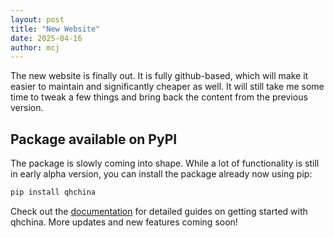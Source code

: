```yaml
---
layout: post
title: "New Website"
date: 2025-04-16
author: mcj
---
```


The new website is finally out. It is fully github-based, which will make it easier to maintain and significantly cheaper as well. It will still take me some time to tweak a few things and bring back the content from the previous version.

## Package available on PyPI 

The package is slowly coming into shape. While a lot of functionality is still in early alpha version, you can install the package already now using pip:

```python
pip install qhchina
```

Check out the [documentation](/pkg_docs/) for detailed guides on getting started with qhchina. More updates and new features coming soon!